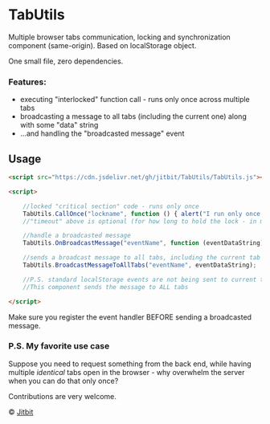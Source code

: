 # TabUtils
Multiple browser tabs communication, locking and synchronization component (same-origin). Based on localStorage object.

One small file, zero dependencies.

### Features:

* executing "interlocked" function call - runs only once across multiple tabs
* broadcasting a message to all tabs (including the current one) along with some "data" string
* ...and handling the "broadcasted message" event

## Usage 

```html
<script src="https://cdn.jsdelivr.net/gh/jitbit/TabUtils/TabUtils.js"></script>

<script>

    //locked "critical section" code - runs only once
    TabUtils.CallOnce("lockname", function () { alert("I run only once in multiple tabs"); }, timeout);
    //"timeout" above is optional (for how long to hold the lock - in milliseconds)

    //handle a broadcasted message
    TabUtils.OnBroadcastMessage("eventName", function (eventDataString) { DoSomething(); });

    //sends a broadcast message to all tabs, including the current tab too!
    TabUtils.BroadcastMessageToAllTabs("eventName", eventDataString);

    //P.S. standard localStorage events are not being sent to current tab, only OTHER tabs.
    //This component sends the message to ALL tabs

</script>
```

Make sure you register the event handler BEFORE sending a broadcasted message.

### P.S. My favorite use case

Suppose you need to request something from the back end, while having multiple *identical* tabs open in the browser - why overwhelm the server when you can do that only once?

Contributions are very welcome.

&copy; [Jitbit](https://jitbit.github.com/)
